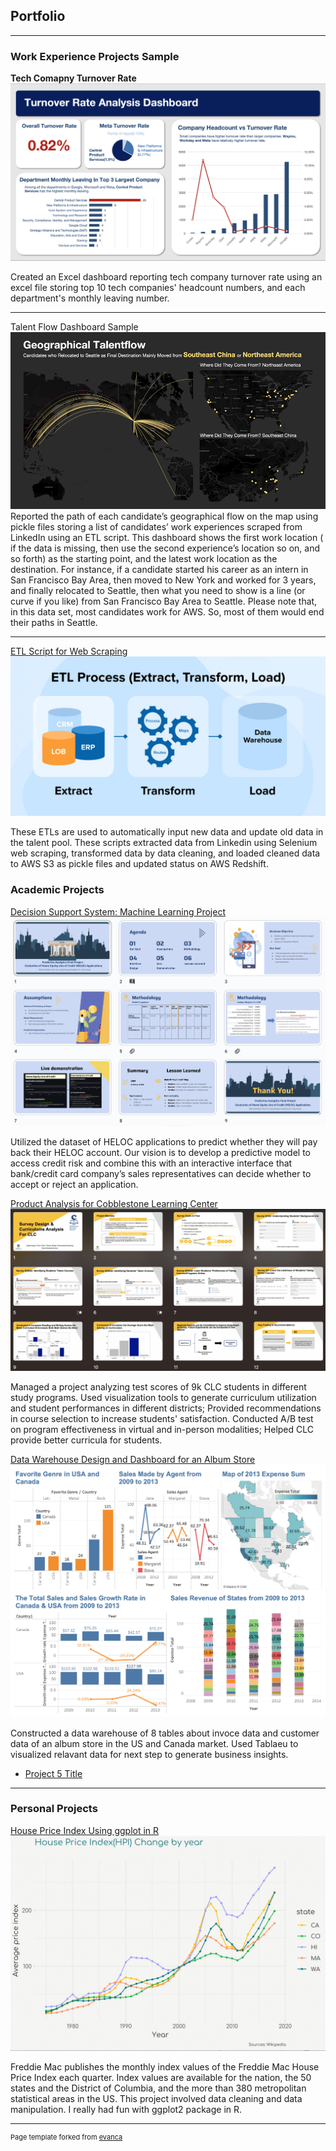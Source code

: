 ## Portfolio

---

### Work Experience Projects Sample 

**Tech Comapny Turnover Rate**
<img src="images/image1.png?raw=true"/>

Created an Excel dashboard reporting tech company turnover rate using an excel file storing top 10 tech companies' headcount numbers, and each department's monthly leaving number.


---
Talent Flow Dashboard Sample
<img src="images/image2.png?raw=true"/>
Reported the path of each candidate’s geographical flow on the map using pickle files storing a list of candidates’ work experiences scraped from LinkedIn using an ETL script.
This dashboard shows the first work location ( if the data is missing, then use the second experience’s location so on, and so forth) as the starting point, and the latest work location as the destination. For instance, if a candidate started his career as an intern in San Francisco Bay Area, then moved to New York and worked for 3 years, and finally relocated to Seattle, then what you need to show is a line (or curve if you like) from San Francisco Bay Area to Seattle. Please note that, in this data set, most candidates work for AWS. So, most of them would end their paths in Seattle.

---
[ETL Script for Web Scraping](https://github.com/Veronica027/veronica027.github.io/tree/master/ETL-WebScraping-202312)
<img src="images/ETL image.jpg?raw=true"/>

These ETLs are used to automatically input new data and update old data in the talent pool. These scripts extracted data from Linkedin using Selenium web scraping, transformed data by data cleaning, and loaded cleaned data to AWS S3 as pickle files and updated status on AWS Redshift.


### Academic Projects

[Decision Support System: Machine Learning Project](/pdf/sample_presentation.pdf)
<img src="images/decision support system.png?raw=true"/>

Utilized the dataset of HELOC applications to predict whether they will pay back their HELOC account. Our vision is to develop a predictive model to access credit risk and combine this with an interactive interface that bank/credit card company’s sales representatives can decide whether to accept or reject an application.

[Product Analysis for Cobblestone Learning Center](/sample_page)
<img src="images/CLC project.png?raw=true"/>

Managed a project analyzing test scores of 9k CLC students in different study programs. Used visualization tools to generate curriculum utilization and student performances in different districts; Provided recommendations in course selection to increase students' satisfaction. Conducted A/B test on program effectiveness in virtual and in-person modalities; Helped CLC provide better curricula for students.


[Data Warehouse Design and Dashboard for an Album Store](http://example.com/)
<img src="images/dashboard.png?raw=true"/>

Constructed a data warehouse of 8 tables about invoce data and customer data of an album store in the US and Canada market. Used Tablaeu to visualized relavant data for next step to generate business insights.

- [Project 5 Title](http://example.com/)


---

### Personal Projects

[House Price Index Using ggplot in R](http://example.com/)
<img src="images/353D5D85-4DDF-4110-ADC6-4552D4F87712.JPG?raw=true"/>

Freddie Mac publishes the monthly index values of the Freddie Mac House Price Index each quarter. Index values are available for the nation, the 50 states and the District of Columbia, and the more than 380 metropolitan statistical areas in the US. This project involved data cleaning and data manipulation. I really had fun with ggplot2 package in R.



---
<p style="font-size:11px">Page template forked from <a href="https://github.com/evanca/quick-portfolio">evanca</a></p>
<!-- Remove above link if you don't want to attibute -->
